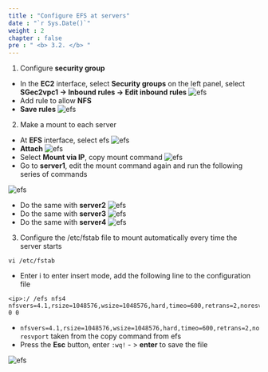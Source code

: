 ```yaml
---
title : "Configure EFS at servers"
date : "`r Sys.Date()`"
weight : 2
chapter : false
pre : " <b> 3.2. </b> "
---
```

1. Configure **security group**
* In the **EC2** interface, select **Security groups** on the left panel, select **SGec2vpc1 -> Inbound rules -> Edit inbound rules**
![efs](/images/3.efs/3.1.12.png)
* Add rule to allow **NFS**
* **Save rules**
![efs](/images/3.efs/3.1.13.png)

2. Make a mount to each server
* At **EFS** interface, select efs
![efs](/images/3.efs/3.1.9.png)
* **Attach**
![efs](/images/3.efs/3.1.10.png)
* Select **Mount via IP**, copy mount command
![efs](/images/3.efs/3.1.11.png)
* Go to **server1**, edit the mount command again and run the following series of commands

![efs](/images/3.efs/3.1.14.png)
* Do the same with **server2**
![efs](/images/3.efs/3.1.15.png)
* Do the same with **server3**
![efs](/images/3.efs/3.1.16.png)
* Do the same with **server4**
![efs](/images/3.efs/3.1.17.png)
3. Configure the /etc/fstab file to mount automatically every time the server starts
```
vi /etc/fstab
```
* Enter i to enter insert mode, add the following line to the configuration file
```
<ip>:/ /efs nfs4 nfsvers=4.1,rsize=1048576,wsize=1048576,hard,timeo=600,retrans=2,noresvport 0 0
```
* ```nfsvers=4.1,rsize=1048576,wsize=1048576,hard,timeo=600,retrans=2,noresvport``` taken from the copy command from efs
* Press the **Esc** button, enter ```:wq!``` - > **enter** to save the file

![efs](/images/3.efs/3.1.20.png)